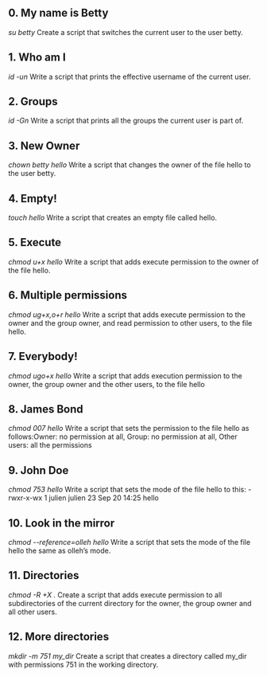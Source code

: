## 0. My name is Betty
*su betty* Create a script that switches the current user to the user betty.
## 1. Who am I
*id -un* Write a script that prints the effective username of the current user.
## 2. Groups
*id -Gn* Write a script that prints all the groups the current user is part of.
## 3. New Owner
*chown betty hello* Write a script that changes the owner of the file hello to the user betty.
## 4. Empty!
*touch hello* Write a script that creates an empty file called hello.
## 5. Execute
*chmod u+x hello* Write a script that adds execute permission to the owner of the file hello.
## 6. Multiple permissions
*chmod ug+x,o+r hello* Write a script that adds execute permission to the owner and the group owner, and read permission to other users, to the file hello.
## 7. Everybody!
*chmod ugo+x hello* Write a script that adds execution permission to the owner, the group owner and the other users, to the file hello
## 8. James Bond
*chmod 007 hello* Write a script that sets the permission to the file hello as follows:Owner: no permission at all, Group: no permission at all, Other users: all the permissions
## 9. John Doe
*chmod 753 hello* Write a script that sets the mode of the file hello to this: -rwxr-x-wx 1 julien julien 23 Sep 20 14:25 hello
## 10. Look in the mirror
*chmod --reference=olleh hello* Write a script that sets the mode of the file hello the same as olleh’s mode.
## 11. Directories
*chmod -R +X .* Create a script that adds execute permission to all subdirectories of the current directory for the owner, the group owner and all other users.
## 12. More directories
*mkdir -m 751 my_dir* Create a script that creates a directory called my_dir with permissions 751 in the working directory.

